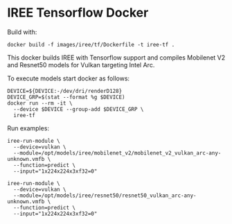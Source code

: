 # IREE Tensorflow Docker

Build with:
```
docker build -f images/iree/tf/Dockerfile -t iree-tf .
```

This docker builds IREE with Tensorflow support and compiles Mobilenet V2 and
Resnet50 models for Vulkan targeting Intel Arc.

To execute models start docker as follows:
```
DEVICE=${DEVICE:-/dev/dri/renderD128}
DEVICE_GRP=$(stat --format %g $DEVICE)
docker run --rm -it \
  --device $DEVICE --group-add $DEVICE_GRP \
  iree-tf
```

Run examples:

```
iree-run-module \
  --device=vulkan \
  --module=/opt/models/iree/mobilenet_v2/mobilenet_v2_vulkan_arc-any-unknown.vmfb \
  --function=predict \
  --input="1x224x224x3xf32=0"

iree-run-module \
  --device=vulkan \
  --module=/opt/models/iree/resnet50/resnet50_vulkan_arc-any-unknown.vmfb \
  --function=predict \
  --input="1x224x224x3xf32=0"
```

